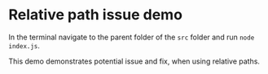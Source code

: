 # Relative path issue demo

In the terminal navigate to the parent folder of the `src` folder and run `node index.js`.

This demo demonstrates potential issue and fix, when using relative paths.
